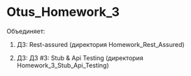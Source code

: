 # Otus_Homework_3


Объединяет:

1) ДЗ: Rest-assured (директория Homework_Rest_Assured)

2) ДЗ: ДЗ #3: Stub & Api Testing (директория Homework_3_Stub_Api_Testing)



